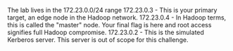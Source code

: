 The lab lives in the 172.23.0.0/24 range
    172.23.0.3 - This is your primary target, an edge node in the Hadoop network.
    172.23.0.4 - In Hadoop terms, this is called the "master" node. Your final flag is here and root access signifies 
    full Hadoop compromise.
    172.23.0.2 - This is the simulated Kerberos server. This server is out of scope for this challenge.


